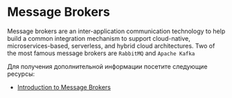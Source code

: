 # Message Brokers

Message brokers are an inter-application communication technology to help build a common integration mechanism to support cloud-native, microservices-based, serverless, and hybrid cloud architectures. Two of the most famous message brokers are `RabbitMQ` and `Apache Kafka`

Для получения дополнительной информации посетите следующие ресурсы:

- [Introduction to Message Brokers](https://www.youtube.com/watch?v=57Qr9tk6Uxc)
